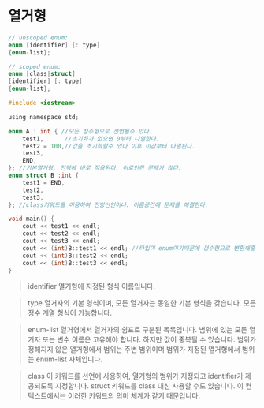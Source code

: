 # 열거형

```C
// unscoped enum:  
enum [identifier] [: type]  
{enum-list};

// scoped enum:  
enum [class|struct]   
[identifier] [: type]   
{enum-list};  
```

```C
#include <iostream>

using namespace std;

enum A : int { //모든 정수형으로 선언될수 있다.
    test1,		//초기화가 없으면 0부터 나열한다.
    test2 = 100,//값을 초기화할수 있다 이후 이값부터 나열된다.
    test3,
    END,
}; //기본열거형, 전역에 바로 적용된다. 이로인한 문제가 많다.
enum struct B :int {
    test1 = END,
    test2,
    test3,
}; //class키워드를 이용하여 전방선언이나. 이름공간에 문제를 해결한다.

void main() {
    cout << test1 << endl;
    cout << test2 << endl;
    cout << test3 << endl;
    cout << (int)B::test1 << endl; //타입이 enum이기때문에 정수형으로 변환해줄 필요가 있다.
    cout << (int)B::test2 << endl;
    cout << (int)B::test3 << endl;
}
```

>identifier 열거형에 지정된 형식 이름입니다.

>type 열거자의 기본 형식이며, 모든 열거자는 동일한 기본 형식을 갖습니다. 모든 정수 계열 형식이 가능합니다.

>enum-list 열거형에서 열거자의 쉼표로 구분된 목록입니다. 범위에 있는 모든 열거자 또는 변수 이름은 고유해야 합니다. 하지만 값이 중복될 수 있습니다. 범위가 정해지지 않은 열거형에서 범위는 주변 범위이며 범위가 지정된 열거형에서 범위는 enum-list 자체입니다.

>class 이 키워드를 선언에 사용하여, 열거형의 범위가 지정되고 identifier가 제공되도록 지정합니다. struct 키워드를 class 대신 사용할 수도 있습니다. 이 컨텍스트에서는 이러한 키워드의 의미 체계가 같기 때문입니다.